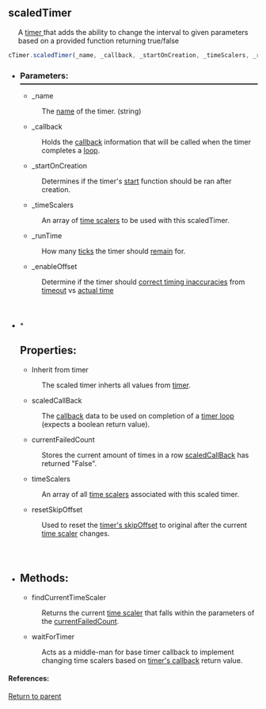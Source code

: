 <a id="scaledtimer"/> <h2> scaledTimer </h1> <p style="padding-left: 20px;"> A <a href="#timer"> timer </a> that adds the ability to change the interval to given parameters based on a provided function returning true/false </p>

```Javascript
cTimer.scaledTimer(_name, _callback, _startOnCreation, _timeScalers, _runtime, _enableOffset)
```

* <a id="parameters"/> <h3> Parameters: </h3> <hr style="height:2px;border:none;margin-top: -10px;">

    * <a id="_name"/> _name <p style="padding-left: 20px;"> The [name](baseTimer.md#name) of the timer. (string) </p>

    * <a id="_callback"/> _callback <p style="padding-left: 20px;"> Holds the [callback](callback.md) information that will be called when the timer completes a [loop](baseTimer.md#runloop). </p>

    * <a id="_startoncreation"/> _startOnCreation <p style="padding-left: 20px;"> Determines if the timer's [start](baseTimer.md#start) function should be ran after creation. </p>

    * <a id="_timescalers"/> _timeScalers <p style="padding-left: 20px;"> An array of [time scalers](scaledTime.md) to be used with this scaledTimer. </p>

    * <a id="_runtime"/> _runTime <p style="padding-left: 20px;"> How many [ticks](#datetime) the timer should [remain](#ticksremaining) for. </p>

    * <a id="_enableoffset"/> _enableOffset <p style="padding-left: 20px; padding-bottom: 40px;"> Determine if the timer should [correct timing inaccuracies](#enableoffset) from [timeout](#settimeout) vs [actual time](#datetime) </p>

* <a id="properties"/> * <a id="properties"/> <h2> Properties: </h2>

    * <a id="inherittimer"/> Inherit from timer <p style="padding-left: 20px;"> The scaled timer inherts all values from [timer](baseTimer.md). </p>


    * <a id="scaledcallback"/> scaledCallBack <p style="padding-left: 20px;"> The [callback](callback.md) data to be used on completion of a [timer loop](baseTimer.md#runloop) (expects a boolean return value). </p>

    * <a id="currentfailedcount"/> currentFailedCount <p style="padding-left: 20px;"> Stores the current amount of times in a row [scaledCallBack](#scaledcallback) has returned "False". </p>

    * <a id="timescalers"/> timeScalers <p style="padding-left: 20px;"> An array of all [time scalers](scaledTime.md) associated with this scaled timer. </p>

    * <a id="resetskipoffset"/> resetSkipOffset <p style="padding-left: 20px; padding-bottom: 40px;"> Used to reset the [timer's skipOffset](baseTimer.md#skipOffset) to original after the current [time scaler](scaledTime.md) changes. </p>

* <a id="methods"/> <h2> Methods: </h2>

    * <a id="findcurrenttimescaler"/> findCurrentTimeScaler <p style="padding-left: 20px;"> Returns the current [time scaler](scaledTime.md) that falls within the parameters of the [currentFailedCount](#currentfailedcount). </p>

    * <a id="waitfortimer"/> waitForTimer <p style="padding-left: 20px;"> Acts as a middle-man for base timer callback to implement changing time scalers based on [timer's callback](#scaledcallback) return value. </p>

#### References:
  
[Return to parent](../README.md)